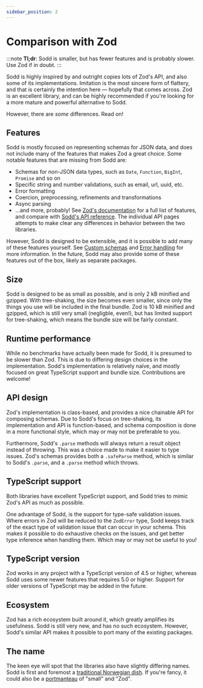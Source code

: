 ```yaml
---
sidebar_position: 2
---
```


# Comparison with Zod

:::note
**Tl;dr**: Sodd is smaller, but has fewer features and is probably slower. Use Zod if in doubt.
:::

Sodd is highly inspired by and outright copies lots of Zod's API, and also some of its implementations. Imitation is the most sincere form of flattery, and that is certainly the intention here — hopefully that comes across. Zod is an excellent library, and can be highly recommended if you're looking for a more mature and powerful alternative to Sodd.

However, there are _some_ differences. Read on!

## Features

Sodd is mostly focused on representing schemas for JSON data, and does not include many of the features that makes Zod a great choice. Some notable features that are missing from Sodd are:

- Schemas for non-JSON data types, such as `Date`, `Function`, `BigInt`, `Promise` and so on
- Specific string and number validations, such as email, url, uuid, etc.
- Error formatting
- Coercion, preprocessing, refinements and transformations
- Async parsing
- ...and more, probably! See [Zod's documentation](https://zod.dev/docs) for a full list of features, and compare with [Sodd's API reference](/category/api). The individual API pages attempts to make clear any differences in behavior between the two libraries.

However, Sodd is designed to be extensible, and it is possible to add many of these features yourself. See [Custom schemas](/guides/custom-schemas) and [Error handling](/guides/error-handling) for more information. In the future, Sodd may also provide some of these features out of the box, likely as separate packages.

## Size

Sodd is designed to be as small as possible, and is only 2 kB minified and gzipped. With tree-shaking, the size becomes even smaller, since only the things you use will be included in the final bundle. Zod is 10 kB minified and gzipped, which is still very small (negligble, even!), but has limited support for tree-shaking, which means the bundle size will be fairly constant.

## Runtime performance

While no benchmarks have actually been made for Sodd, it is presumed to be slower than Zod. This is due to differing design choices in the implementation. Sodd's implementation is relatively naïve, and mostly focused on great TypeScript support and bundle size. Contributions are welcome!

## API design

Zod's implementation is class-based, and provides a nice chainable API for composing schemas. Due to Sodd's focus on tree-shaking, its implementation and API is function-based, and schema composition is done in a more functional style, which may or may not be preferable to you.

Furthermore, Sodd's `.parse` methods will always return a result object instead of throwing. This was a choice made to make it easier to type issues. Zod's schemas provides both a `.safeParse` method, which is similar to Sodd's `.parse`, and a `.parse` method which throws.

## TypeScript support

Both libraries have excellent TypeScript support, and Sodd tries to mimic Zod's API as much as possible.

One advantage of Sodd, is the support for type-safe validation issues. Where errors in Zod will be reduced to the `ZodError` type, Sodd keeps track of the exact type of validation issue that can occur in your schema. This makes it possible to do exhaustive checks on the issues, and get better type inference when handling them. Which may or may not be useful to you!

## TypeScript version

Zod works in any project with a TypeScript version of 4.5 or higher, whereas Sodd uses some newer features that requires 5.0 or higher. Support for older versions of TypeScript may be added in the future.

## Ecosystem

Zod has a rich ecosystem built around it, which greatly amplifies its usefulness. Sodd is still very new, and has no such ecosystem. However, Sodd's similar API makes it possible to port many of the existing packages.

## The name

The keen eye will spot that the libraries also have slightly differing names. Sodd is first and foremost a [traditional Norwegian dish](https://www.google.com/search?q=sodd). If you're fancy, it could also be a [portmanteau](https://en.wikipedia.org/wiki/Portmanteau) of "small" and "Zod".
